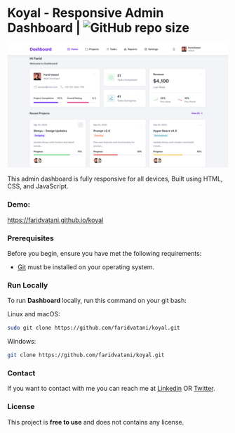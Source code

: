 # Koyal - Responsive Admin Dashboard | ![GitHub repo size](https://img.shields.io/github/repo-size/faridvatani/koyal)

![image alt ><](/screenshot.png)

This admin dashboard is fully responsive for all devices, Built using HTML, CSS, and JavaScript.

### Demo: 
https://faridvatani.github.io/koyal


### Prerequisites

Before you begin, ensure you have met the following requirements:

* [Git](https://git-scm.com/downloads "Download Git") must be installed on your operating system.


### Run Locally

To run **Dashboard** locally, run this command on your git bash:

Linux and macOS:

```bash
sudo git clone https://github.com/faridvatani/koyal.git
```

Windows:

```bash
git clone https://github.com/faridvatani/koyal.git
```

### Contact

If you want to contact with me you can reach me at [Linkedin](https://www.linkedin.com/in/faridvatani) OR [Twitter](https://twitter.com/faridvatani).

### License

This project is **free to use** and does not contains any license.
